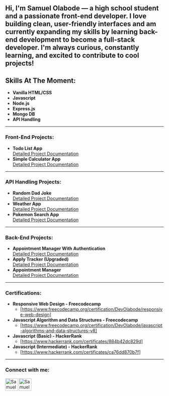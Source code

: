 Hi, **I'm Samuel Olabode** — a high school student and a passionate front-end developer. I love building clean, user-friendly interfaces and am currently expanding my skills by learning back-end development to become a full-stack developer. I'm always curious, constantly learning, and excited to contribute to cool projects!
---
## Skills At The Moment:

 - **Vanilla HTML/CSS**
 - **Javascript**
 - **Node.js**
 - **Express.js**
 - **Mongo DB**
 - **API Handling**
 ---
### Front-End Projects:

- **Todo List App**  
  [Detailed Project Documentation](https://github.com/DevOlabode/todoList-App)
- **Simple Calculator App**  
  [Detailed Project Documentation](https://github.com/DevOlabode/simple-calculator-app)

---  

### API Handling Projects:

- **Random Dad Joke**  
  [Detailed Project Documentation](https://github.com/DevOlabode/Random-dad-joke-generator)
- **Weather App**  
  [Detailed Project Documentation](https://github.com/DevOlabode/weather-App)
- **Pokemon Search App**  
  [Detailed Project Documentation](https://github.com/DevOlabode/pokemon-website)

---
### Back-End Projects:


- **Appointment Manager With Authentication**  
  [Detailed Project Documentation](https://github.com/DevOlabode/appointment-manager-with-auth)
- **Apply Tracker (Upgraded)**  
  [Detailed Project Documentation](https://github.com/DevOlabode/apply-tracker-upgraded)
- **Appointment Manager**  
  [Detailed Project Documentation](https://github.com/DevOlabode/appointment-manager)  
---
###  Certifications:

- **Responsive Web Design - Freecodecamp**  
   - [https://www.freecodecamp.org/certification/DevOlabode/responsive-web-design]
- **Javascript Algorithm and Data Structures - Freecodecamp**  
   - [https://www.freecodecamp.org/certification/DevOlabode/javascript-algorithms-and-data-structures-v8]
- **Javascript (Basic) - HackerRank**  
   - [https://www.hackerrank.com/certificates/884b42dc829d]
- **Javascript (Intermediate) - HackerRank**  
   - [https://www.hackerrank.com/certificates/ca76dd870b7f]

---
###  Connect with me:
[<img align="left" alt="SamuelOlabode | LinkedIn" width="40px" src="https://cdn.jsdelivr.net/npm/simple-icons@v3/icons/linkedin.svg" />][linkedin]
[<img align="left" alt="SamuelOlabode | Instagram" width="40px" src="https://cdn.jsdelivr.net/npm/simple-icons@v3/icons/instagram.svg" />][instagram]


[instagram]: https://www.instagram.com/devolabode/
[linkedin]: https://linkedin.com/in/Samuelolabode
